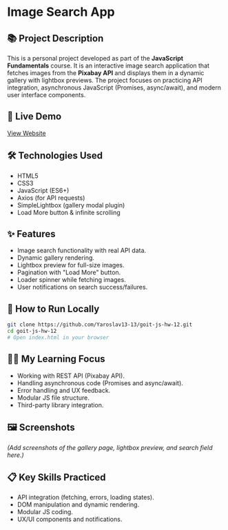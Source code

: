 
# Image Search App

## 📚 Project Description
This is a personal project developed as part of the **JavaScript Fundamentals** course. It is an interactive image search application that fetches images from the **Pixabay API** and displays them in a dynamic gallery with lightbox previews. The project focuses on practicing API integration, asynchronous JavaScript (Promises, async/await), and modern user interface components.

## 🔗 Live Demo
[View Website](https://yaroslav13-13.github.io/goit-js-hw-12/)

## 🛠️ Technologies Used
- HTML5
- CSS3
- JavaScript (ES6+)
- Axios (for API requests)
- SimpleLightbox (gallery modal plugin)
- Load More button & infinite scrolling

## ✨ Features
- Image search functionality with real API data.
- Dynamic gallery rendering.
- Lightbox preview for full-size images.
- Pagination with "Load More" button.
- Loader spinner while fetching images.
- User notifications on search success/failures.

## 📂 How to Run Locally
```bash
git clone https://github.com/Yaroslav13-13/goit-js-hw-12.git
cd goit-js-hw-12
# Open index.html in your browser
```

## 🧑‍💻 My Learning Focus
- Working with REST API (Pixabay API).
- Handling asynchronous code (Promises and async/await).
- Error handling and UX feedback.
- Modular JS file structure.
- Third-party library integration.

## 🖼️ Screenshots
_(Add screenshots of the gallery page, lightbox preview, and search field here.)_

## 📋 Key Skills Practiced
- API integration (fetching, errors, loading states).
- DOM manipulation and dynamic rendering.
- Modular JS coding.
- UX/UI components and notifications.
